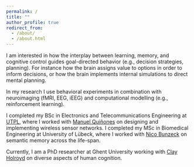 ```yaml
---
permalink: /
title: ""
author_profile: true
redirect_from: 
  - /about/
  - /about.html
---
```


I am interested in how the interplay between learning, memory, and cognitive control guides goal-directed behavior (e.g., decision strategies, planning).
For instance how the brain assigns value to options in order to inform decisions, or how the brain implements internal simulations to direct mental planning.

In my research I use behavioral experiments in combination with neuroimaging (fMRI, EEG, iEEG) and computational modelling (e.g., reinforcement learning).

I completed my BSc in Electronics and Telecommunications Engineering at [UTPL](https://www.utpl.edu.ec/), where I worked with
[Manuel Quiñones](https://investigacion.utpl.edu.ec/mfquinonez) on designing and implementing wireless sensor networks.
I completed my MSc in Biomedical Engineering at University of Lübeck, where I worked with [Nico Bunzeck](https://www.ipsy1.uni-luebeck.de/forschung/ag-bunzeck/) on semantic
memory across the life-span.

Currently, I am a PhD researcher at Ghent University working with [Clay Holroyd](https://lccl.ugent.be/) on diverse aspects of human cognition.
